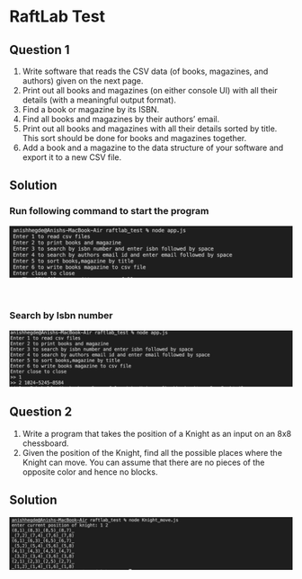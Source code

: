 # RaftLab Test

## Question 1

1. Write software that reads the CSV data (of books, magazines, and authors) given on
   the next page.
2. Print out all books and magazines (on either console UI) with all their details (with a
   meaningful output format).
3. Find a book or magazine by its ISBN.
4. Find all books and magazines by their authors’ email.
5. Print out all books and magazines with all their details sorted by title. This sort
   should be done for books and magazines together.
6. Add a book and a magazine to the data structure of your software and export it to a
   new CSV file.

## Solution

### Run following command to start the program

![Alt text](/Images/Interactiveoptions.png?raw=true "Optional Title")

<br/>

### Search by Isbn number

![Alt text](/Images/ISBN.png?raw=true "Optional Title")

## Question 2

1. Write a program that takes the position of a Knight as an input on an 8x8
   chessboard.
2. Given the position of the Knight, find all the possible places where the Knight can
   move. You can assume that there are no pieces of the opposite color and hence no
   blocks.

## Solution

![Alt text](/Images/Knight_Moves.png?raw=true "Optional Title")
